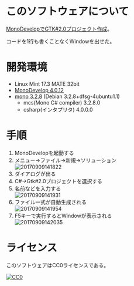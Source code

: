 ﻿# このソフトウェアについて

[MonoDevelopでGTK#2.0プロジェクト作成](http://ytyaru.hatenablog.com/entry/2018/10/07/000000)。

コードを1行も書くことなくWindowを出せた。

# 開発環境

* Linux Mint 17.3 MATE 32bit
* [MonoDevelop 4.0.12](http://ytyaru.hatenablog.com/entry/2018/05/25/000000)
* [mono 3.2.8](http://ytyaru.hatenablog.com/entry/2018/05/24/000000) (Debian 3.2.8+dfsg-4ubuntu1.1)
    * mcs(Mono C# compiler) 3.2.8.0
    * csharp(インタプリタ) 4.0.0.0

# 手順

1. MonoDevelopを起動する
1. メニュー→ファイル→新規→ソリューション  
![20170909141822](https://cdn-ak.f.st-hatena.com/images/fotolife/y/ytyaru/20170909/20170909141822.png)  
1. ダイアログが出る
1. C#→Gtk#2.0プロジェクトを選択する
1. 名前などを入力する  
![20170909141931](https://cdn-ak.f.st-hatena.com/images/fotolife/y/ytyaru/20170909/20170909141931.png)  
1. ファイル一式が自動生成される  
![20170909141954](https://cdn-ak.f.st-hatena.com/images/fotolife/y/ytyaru/20170909/20170909141954.png)  
1. F5キーで実行するとWindowが表示される  
![20170909142035](https://cdn-ak.f.st-hatena.com/images/fotolife/y/ytyaru/20170909/20170909142035.png)  

# ライセンス

このソフトウェアはCC0ライセンスである。

[![CC0](http://i.creativecommons.org/p/zero/1.0/88x31.png "CC0")](http://creativecommons.org/publicdomain/zero/1.0/deed.ja)

